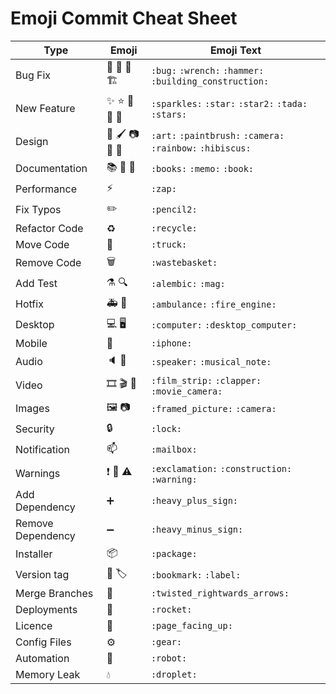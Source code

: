 # Emoji Commit Cheat Sheet

| Type              | Emoji                                            | Emoji Text                                                 |
| ----------------- | ------------------------------------------------ | ---------------------------------------------------------- |
| Bug Fix           | :bug: :wrench: :hammer: :building_construction:  | `:bug:` `:wrench:` `:hammer:` `:building_construction:`    |
| New Feature       | :sparkles: :star: :star2: :tada: :stars:         | `:sparkles:` `:star:` `:star2:` `:tada:` `:stars:`         |
| Design            | :art: :paintbrush: :camera: :rainbow: :hibiscus: | `:art:` `:paintbrush:` `:camera:` `:rainbow:` `:hibiscus:` |
| Documentation     | :books: :memo: :book:                            | `:books:` `:memo:` `:book:`                                |
| Performance       | :zap:                                            | `:zap:`                                                    |
| Fix Typos         | :pencil2:                                        | `:pencil2:`                                                |
| Refactor Code     | :recycle:                                        | `:recycle:`                                                |
| Move Code         | :truck:                                          | `:truck:`                                                  |
| Remove Code       | :wastebasket:                                    | `:wastebasket:`                                            |
| Add Test          | :alembic: :mag:                                  | `:alembic:` `:mag:`                                        |
| Hotfix            | :ambulance: :fire_engine:                        | `:ambulance:` `:fire_engine:`                              |
| Desktop           | :computer: :desktop_computer:                    | `:computer:` `:desktop_computer:`                          |
| Mobile            | :iphone:                                         | `:iphone:`                                                 |
| Audio             | :speaker: :musical_note:                         | `:speaker:` `:musical_note:`                               |
| Video             | :film_strip: :clapper: :movie_camera:            | `:film_strip:` `:clapper:` `:movie_camera:`                |
| Images            | :framed_picture: :camera:                        | `:framed_picture:` `:camera:`                              |
| Security          | :lock:                                           | `:lock:`                                                   |
| Notification      | :mailbox:                                        | `:mailbox:`                                                |
| Warnings          | :exclamation: :construction: :warning:           | `:exclamation:` `:construction:` `:warning:`               |
| Add Dependency    | :heavy_plus_sign:                                | `:heavy_plus_sign:`                                        |
| Remove Dependency | :heavy_minus_sign:                               | `:heavy_minus_sign:`                                       |
| Installer         | :package:                                        | `:package:`                                                |
| Version tag       | :bookmark: :label:                               | `:bookmark:` `:label:`                                     |
| Merge Branches    | :twisted_rightwards_arrows:                      | `:twisted_rightwards_arrows:`                              |
| Deployments       | :rocket:                                         | `:rocket:`                                                 |
| Licence           | :page_facing_up:                                 | `:page_facing_up:`                                         |
| Config Files      | :gear:                                           | `:gear:`                                                   |
| Automation        | :robot:                                          | `:robot:`                                                  |
| Memory Leak       | :droplet:                                        | `:droplet:`                                                |
